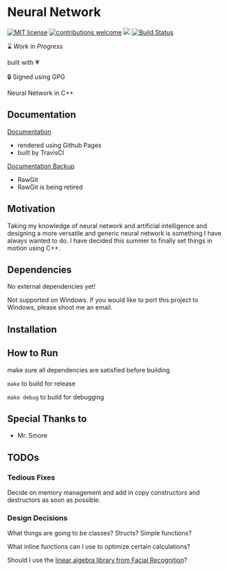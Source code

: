 # Neural Network 
[![MIT license](https://img.shields.io/badge/License-MIT-blue.svg)](https://lbesson.mit-license.org/)
[![contributions welcome](https://img.shields.io/badge/contributions-welcome-brightgreen.svg?style=flat)](https://github.com/dwyl/esta/issues)
![](https://img.shields.io/badge/maintained-yes-green.svg?style=flat)
[![Build Status](https://travis-ci.org/minpark815/NeuralNetwork.svg?branch=master)](https://travis-ci.org/MinhyukPark/Neural-Network)

:hourglass: *Work in Progress*

built with :heartpulse:

:lock: Signed using GPG

Neural Network in C++

## Documentation
[Documentation](https://MinhyukPark.github.io/Neural-Network/)
- rendered using Github Pages
- built by TravisCI

[Documentation Backup](https://cdn.rawgit.com/MinhyukPark/Neural-Network/gh-pages/index.html)
- RawGit
- RawGit is being retired

## Motivation

Taking my knowledge of neural network and artificial intelligence
and designing a more versatile and generic neural network is something
I have always wanted to do. I have decided this summer to finally set
things in motion using C++.

## Dependencies

No external dependencies yet!

Not supported on Windows. If you would like to port this project
to Windows, please shoot me an email.
  
## Installation

## How to Run

make sure all dependencies are satisfied before building

`make`
to build for release

`make debug`
to build for debugging

## Special Thanks to
 - Mr. Smore


## TODOs

### Tedious Fixes

Decide on memory management and add in copy constructors and destructors as soon as possible.

### Design Decisions

What things are going to be classes? Structs? Simple functions?

What inline functions can I use to optimize certain calculations?

Should I use the [linear algebra library from Facial Recognition](https://github.com/minpark815/Facial-Recognition/blob/master/src/libs/linalg.h)?

